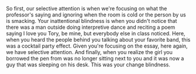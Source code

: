 So first, our selective attention is when we're focusing on what the
professor's saying and ignoring when the room is cold or the person by us is
smacking. Your inattentional blindness is when you didn't notice that there was
a man outside doing interpretive dance and reciting a poem saying I love you
Tory, be mine, but everybody else in class noticed. Here, when you heard the
people behind you talking about your favorite band, this was a cocktail party
effect. Given you're focusing on the essay, here again, we have selective
attention. And finally, when you realize the girl you borrowed the pen from was
no longer sitting next to you and it was now a guy that was sleeping on his
desk. This was your change blindness.
